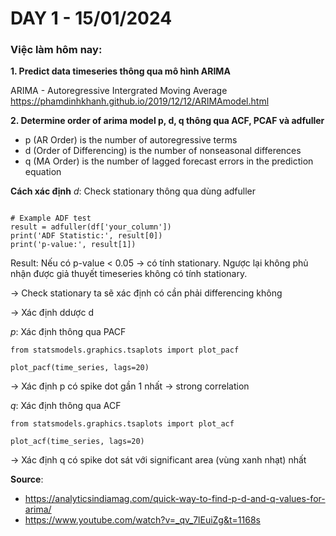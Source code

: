 # DAY 1 - 15/01/2024
### Việc làm hôm nay:
**1. Predict data timeseries thông qua mô hình ARIMA**

ARIMA - Autoregressive Intergrated Moving Average
https://phamdinhkhanh.github.io/2019/12/12/ARIMAmodel.html

**2. Determine order of arima model p, d, q thông qua ACF, PCAF và adfuller**
- p (AR Order) is the number of autoregressive terms 
- d (Order of Differencing) is the number of nonseasonal differences
- q (MA Order) is the number of lagged forecast errors in the prediction equation 

**Cách xác định**
*d*: 
Check stationary thông qua dùng adfuller
```from statsmodels.tsa.stattools import adfuller

# Example ADF test
result = adfuller(df['your_column'])
print('ADF Statistic:', result[0])
print('p-value:', result[1])
```
Result: Nếu có p-value < 0.05 -> có tính stationary. 
        Ngược lại không phủ nhận được giả thuyết timeseries không có tính stationary. 

-> Check stationary ta sẽ xác định có cần phải differencing không

-> Xác định ddược d

*p*: Xác định thông qua PACF
```
from statsmodels.graphics.tsaplots import plot_pacf

plot_pacf(time_series, lags=20)
```
-> Xác định p có spike dot gần 1 nhất -> strong correlation


*q*: Xác định thông qua ACF
```
from statsmodels.graphics.tsaplots import plot_acf

plot_acf(time_series, lags=20)
```
-> Xác định q có spike dot sát với significant area (vùng xanh nhạt) nhất

**Source**:
- https://analyticsindiamag.com/quick-way-to-find-p-d-and-q-values-for-arima/
- https://www.youtube.com/watch?v=_qv_7lEuiZg&t=1168s